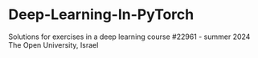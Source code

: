 # Deep-Learning-In-PyTorch
Solutions for exercises in a deep learning course  #22961 - summer 2024 The Open University, Israel
